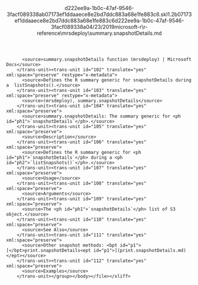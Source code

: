 <?xml version="1.0"?><xliff version="1.2" xmlns="urn:oasis:names:tc:xliff:document:1.2" xmlns:xsi="http://www.w3.org/2001/XMLSchema-instance" xsi:schemaLocation="urn:oasis:names:tc:xliff:document:1.2 xliff-core-1.2-transitional.xsd"><file datatype="xml" original="summary.snapshotDetails.md" source-language="en-US" target-language="en-US"><header><tool tool-id="mdxliff" tool-name="mdxliff" tool-version="1.0-1931010" tool-company="Microsoft" /><xliffext:skl_file_name xmlns:xliffext="urn:microsoft:content:schema:xliffextensions">d222ee9a-1b0c-47af-9546-3facf089338ab07173ef1ddaaece8e2bd7ddc883a68e1fe883c6.skl</xliffext:skl_file_name><xliffext:version xmlns:xliffext="urn:microsoft:content:schema:xliffextensions">1.2</xliffext:version><xliffext:ms.openlocfilehash xmlns:xliffext="urn:microsoft:content:schema:xliffextensions">b07173ef1ddaaece8e2bd7ddc883a68e1fe883c6</xliffext:ms.openlocfilehash><xliffext:ms.sourcegitcommit xmlns:xliffext="urn:microsoft:content:schema:xliffextensions">d222ee9a-1b0c-47af-9546-3facf089338a</xliffext:ms.sourcegitcommit><xliffext:ms.lasthandoff xmlns:xliffext="urn:microsoft:content:schema:xliffextensions">04/23/2019</xliffext:ms.lasthandoff><xliffext:ms.openlocfilepath xmlns:xliffext="urn:microsoft:content:schema:xliffextensions">microsoft-r\r-reference\mrsdeploy\summary.snapshotDetails.md</xliffext:ms.openlocfilepath></header><body><group id="content" extype="content"><trans-unit id="101" translate="yes" xml:space="preserve" restype="x-metadata">
          <source>summary.snapshotDetails function (mrsdeploy) | Microsoft Docs</source>
        </trans-unit><trans-unit id="102" translate="yes" xml:space="preserve" restype="x-metadata">
          <source>Defines the R summary generic for snapshotDetails during a  listSnapshots().</source>
        </trans-unit><trans-unit id="103" translate="yes" xml:space="preserve" restype="x-metadata">
          <source>(mrsdeploy), summary.snapshotDetails</source>
        </trans-unit><trans-unit id="104" translate="yes" xml:space="preserve">
          <source>summary.snapshotDetails: The summary generic for <ph id="ph1">`snapshotDetails`</ph>.</source>
        </trans-unit><trans-unit id="105" translate="yes" xml:space="preserve">
          <source>Description</source>
        </trans-unit><trans-unit id="106" translate="yes" xml:space="preserve">
          <source>Defines the R summary generic for <ph id="ph1">`snapshotDetails`</ph> during a <ph id="ph2">`listSnapshots()`</ph>.</source>
        </trans-unit><trans-unit id="107" translate="yes" xml:space="preserve">
          <source>Usage</source>
        </trans-unit><trans-unit id="108" translate="yes" xml:space="preserve">
          <source>Arguments</source>
        </trans-unit><trans-unit id="109" translate="yes" xml:space="preserve">
          <source>The <ph id="ph1">`snapshotDetails`</ph> list of S3 object.</source>
        </trans-unit><trans-unit id="110" translate="yes" xml:space="preserve">
          <source>See Also</source>
        </trans-unit><trans-unit id="111" translate="yes" xml:space="preserve">
          <source>Other snapshot methods: <bpt id="p1">[</bpt>print.snapshotDetails<ept id="p1">](print.snapshotDetails.md)</ept></source>
        </trans-unit><trans-unit id="112" translate="yes" xml:space="preserve">
          <source>Examples</source>
        </trans-unit></group></body></file></xliff>